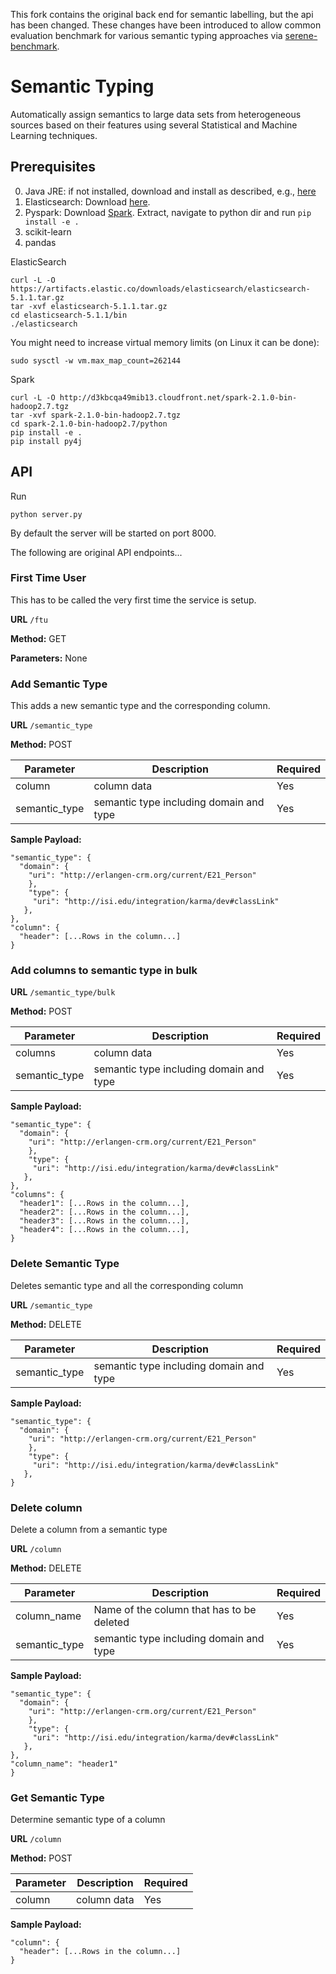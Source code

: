 This fork contains the original back end for semantic labelling, but the api has been changed.
These changes have been introduced to allow common evaluation benchmark for various semantic typing approaches via [serene-benchmark](http://github.com/NICTA/serene-benchmark).

Semantic Typing
===============

Automatically assign semantics to large data sets from heterogeneous sources based on their features using several Statistical and Machine Learning techniques.


## Prerequisites

0. Java JRE: if not installed, download and install as described, e.g., [here](http://www.wikihow.com/Install-Oracle-Java-JRE-on-Ubuntu-Linux)
1. Elasticsearch:
Download [here](https://www.elastic.co/downloads/elasticsearch).
2. Pyspark:
Download [Spark](http://spark.apache.org/downloads.html).
Extract, navigate to python dir and run ```pip install -e .```
3. scikit-learn
4. pandas

ElasticSearch
```
curl -L -O https://artifacts.elastic.co/downloads/elasticsearch/elasticsearch-5.1.1.tar.gz
tar -xvf elasticsearch-5.1.1.tar.gz
cd elasticsearch-5.1.1/bin
./elasticsearch
```

You might need to increase virtual memory limits (on Linux it can be done):
```
sudo sysctl -w vm.max_map_count=262144
```

Spark
```
curl -L -O http://d3kbcqa49mib13.cloudfront.net/spark-2.1.0-bin-hadoop2.7.tgz
tar -xvf spark-2.1.0-bin-hadoop2.7.tgz
cd spark-2.1.0-bin-hadoop2.7/python
pip install -e .
pip install py4j
```

## API

Run
```
python server.py
```

By default the server will be started on port 8000.


The following are original API endpoints...

### First Time User

This has to be called the very first time the service is setup.

**URL** ```/ftu```

**Method:** GET

**Parameters:** None

### Add Semantic Type

This adds a new semantic type and the corresponding column.

**URL** ```/semantic_type```

**Method:** POST

| Parameter | Description | Required |
| --------- | ----------- | -------- |
| column  | column data | Yes |
| semantic_type  | semantic type including domain and type | Yes |

**Sample Payload:**

```
"semantic_type": {
  "domain": {
    "uri": "http://erlangen-crm.org/current/E21_Person"
    },
    "type": {
     "uri": "http://isi.edu/integration/karma/dev#classLink"
   },
},
"column": {
  "header": [...Rows in the column...]
}
```
### Add columns to semantic type in bulk

**URL** ```/semantic_type/bulk```

**Method:** POST

| Parameter | Description | Required |
| --------- | ----------- | -------- |
| columns  | column data | Yes |
| semantic_type  | semantic type including domain and type | Yes |

**Sample Payload:**

```
"semantic_type": {
  "domain": {
    "uri": "http://erlangen-crm.org/current/E21_Person"
    },
    "type": {
     "uri": "http://isi.edu/integration/karma/dev#classLink"
   },
},
"columns": {
  "header1": [...Rows in the column...],
  "header2": [...Rows in the column...],
  "header3": [...Rows in the column...],
  "header4": [...Rows in the column...],
}
```

### Delete Semantic Type

Deletes semantic type and all the corresponding column

**URL** ```/semantic_type```

**Method:** DELETE

| Parameter | Description | Required |
| --------- | ----------- | -------- |
| semantic_type  | semantic type including domain and type | Yes |

**Sample Payload:**

```
"semantic_type": {
  "domain": {
    "uri": "http://erlangen-crm.org/current/E21_Person"
    },
    "type": {
     "uri": "http://isi.edu/integration/karma/dev#classLink"
   },
}
```

### Delete column

Delete a column from a semantic type

**URL** ```/column```

**Method:** DELETE

| Parameter | Description | Required |
| --------- | ----------- | -------- |
| column_name  | Name of the column that has to be deleted | Yes |
| semantic_type  | semantic type including domain and type | Yes |

**Sample Payload:**

```
"semantic_type": {
  "domain": {
    "uri": "http://erlangen-crm.org/current/E21_Person"
    },
    "type": {
     "uri": "http://isi.edu/integration/karma/dev#classLink"
   },
},
"column_name": "header1"
}
```

### Get Semantic Type

Determine semantic type of a column

**URL** ```/column```

**Method:** POST

| Parameter | Description | Required |
| --------- | ----------- | -------- |
| column  | column data | Yes |

**Sample Payload:**

```
"column": {
  "header": [...Rows in the column...]
}
```
